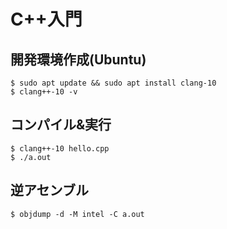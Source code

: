 # C++入門

## 開発環境作成(Ubuntu)

```
$ sudo apt update && sudo apt install clang-10
$ clang++-10 -v
```

## コンパイル&実行

```
$ clang++-10 hello.cpp
$ ./a.out
```

## 逆アセンブル

```
$ objdump -d -M intel -C a.out
```
